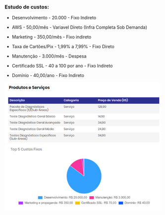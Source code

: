 ### Estudo de custos:

- Desenvolvimento - 20.000 - Fixo Indireto

- AWS - 50,00/mês - Variavel Direto (Infra Completa Sob Demanda)

- Marketing - 350,00/mês - Fixo indireto

- Taxa de Cartões/Pix - 1,99% a 7,99% - Fixo Direto

- Manutenção - 3.000/mês - Despesa

- Certificado SSL - 40 a 100 por ano - Fixo Indireto

- Domínio - 40,00/ano - Fixo Indireto

<img src="img/Servicos_Vulnera.png"/>
<img src="img/Top5_Custos_Fixos.png"/>
